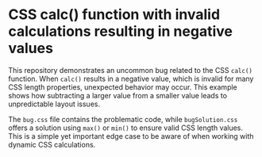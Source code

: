 # CSS calc() function with invalid calculations resulting in negative values

This repository demonstrates an uncommon bug related to the CSS `calc()` function.  When `calc()` results in a negative value, which is invalid for many CSS length properties, unexpected behavior may occur. This example shows how subtracting a larger value from a smaller value leads to unpredictable layout issues.

The `bug.css` file contains the problematic code, while `bugSolution.css` offers a solution using `max()` or `min()` to ensure valid CSS length values.  This is a simple yet important edge case to be aware of when working with dynamic CSS calculations.